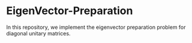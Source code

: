 # EigenVector-Preparation

In this repository, we implement the eigenvector preparation problem for diagonal unitary matrices. 
